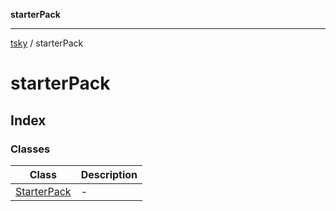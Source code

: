 **starterPack**

***

[tsky](../index.md) / starterPack

# starterPack

## Index

### Classes

| Class | Description |
| ------ | ------ |
| [StarterPack](classes/StarterPack.md) | - |
